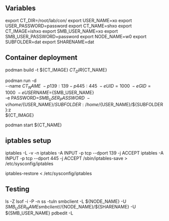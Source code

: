 ## Variables
export CT_DIR=/root/lab/con/
export USER_NAME=xo
export USER_PASSWORD=password
export CT_NAME=shxo
export CT_IMAGE=ishxo
export SMB_USER_NAME=xo
export SMB_USER_PASSWORD=password
export NODE_NAME=w0
export SUBFOLDER=dat
export SHARENAME=dat

## Container deployment
podman build -t ${CT_IMAGE} ${CT_DIR}${CT_NAME}

podman run -d \
    --name ${CT_NAME} \
    -p 139:139 -p 445:445 \
    -e UID=1000 \
    -e GID=1000 \
    -e USERNAME=${SMB_USER_NAME} \
    -e PASSWORD=${SMB_USER_PASSWORD} \
    -v /home/${USER_NAME}/${SUBFOLDER}:/home/${USER_NAME}/${SUBFOLDER}:z \
    ${CT_IMAGE}

podman start ${CT_NAME}

## iptables setup
iptables -L -v -n
iptables -A INPUT -p tcp --dport 139 -j ACCEPT
iptables -A INPUT -p tcp --dport 445 -j ACCEPT
/sbin/iptables-save > /etc/sysconfig/iptables

iptables-restore < /etc/sysconfig/iptables

## Testing
ls -Z <path>
lsof -i -P -n
ss -tuln
smbclient -L ${NODE_NAME} -U ${SMB_USER_NAME}
smbclient //${NODE_NAME}/${SHARENAME} -U ${SMB_USER_NAME}
pdbedit -L

